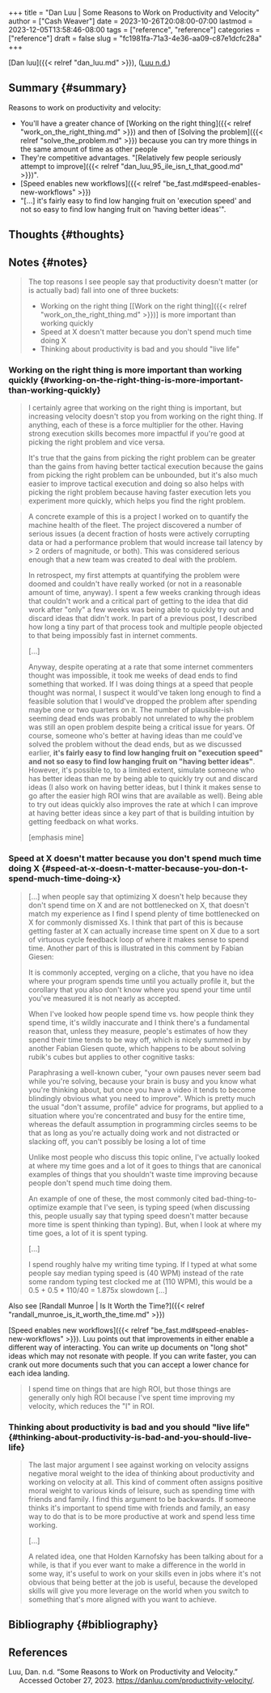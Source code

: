 +++
title = "Dan Luu | Some Reasons to Work on Productivity and Velocity"
author = ["Cash Weaver"]
date = 2023-10-26T20:08:00-07:00
lastmod = 2023-12-05T13:58:46-08:00
tags = ["reference", "reference"]
categories = ["reference"]
draft = false
slug = "fc1981fa-71a3-4e36-aa09-c87e1dcfc28a"
+++

[Dan luu]({{< relref "dan_luu.md" >}}), (<a href="#citeproc_bib_item_1">Luu n.d.</a>)


## Summary {#summary}

Reasons to work on productivity and velocity:

-   You'll have a greater chance of [Working on the right thing]({{< relref "work_on_the_right_thing.md" >}}) and then of [Solving the problem]({{< relref "solve_the_problem.md" >}}) because you can try more things in the same amount of time as other people
-   They're competitive advantages. "[Relatively few people seriously attempt to improve]({{< relref "dan_luu_95_ile_isn_t_that_good.md" >}})".
-   [Speed enables new workflows]({{< relref "be_fast.md#speed-enables-new-workflows" >}})
-   "[...] it's fairly easy to find low hanging fruit on 'execution speed' and not so easy to find low hanging fruit on 'having better ideas'".


## Thoughts {#thoughts}


## Notes {#notes}

> The top reasons I see people say that productivity doesn't matter (or is actually bad) fall into one of three buckets:
>
> -   Working on the right thing [[Work on the right thing]({{< relref "work_on_the_right_thing.md" >}})] is more important than working quickly
> -   Speed at X doesn't matter because you don't spend much time doing X
> -   Thinking about productivity is bad and you should "live life"


### Working on the right thing is more important than working quickly {#working-on-the-right-thing-is-more-important-than-working-quickly}

> I certainly agree that working on the right thing is important, but increasing velocity doesn't stop you from working on the right thing. If anything, each of these is a force multiplier for the other. Having strong execution skills becomes more impactful if you're good at picking the right problem and vice versa.
>
> It's true that the gains from picking the right problem can be greater than the gains from having better tactical execution because the gains from picking the right problem can be unbounded, but it's also much easier to improve tactical execution and doing so also helps with picking the right problem because having faster execution lets you experiment more quickly, which helps you find the right problem.

<!--quoteend-->

> A concrete example of this is a project I worked on to quantify the machine health of the fleet. The project discovered a number of serious issues (a decent fraction of hosts were actively corrupting data or had a performance problem that would increase tail latency by &gt; 2 orders of magnitude, or both). This was considered serious enough that a new team was created to deal with the problem.
>
> In retrospect, my first attempts at quantifying the problem were doomed and couldn't have really worked (or not in a reasonable amount of time, anyway). I spent a few weeks cranking through ideas that couldn't work and a critical part of getting to the idea that did work after "only" a few weeks was being able to quickly try out and discard ideas that didn't work. In part of a previous post, I described how long a tiny part of that process took and multiple people objected to that being impossibly fast in internet comments.
>
> [...]
>
> Anyway, despite operating at a rate that some internet commenters thought was impossible, it took me weeks of dead ends to find something that worked. If I was doing things at a speed that people thought was normal, I suspect it would've taken long enough to find a feasible solution that I would've dropped the problem after spending maybe one or two quarters on it. The number of plausible-ish seeming dead ends was probably not unrelated to why the problem was still an open problem despite being a critical issue for years. Of course, someone who's better at having ideas than me could've solved the problem without the dead ends, but as we discussed earlier, **it's fairly easy to find low hanging fruit on "execution speed" and not so easy to find low hanging fruit on "having better ideas"**. However, it's possible to, to a limited extent, simulate someone who has better ideas than me by being able to quickly try out and discard ideas (I also work on having better ideas, but I think it makes sense to go after the easier high ROI wins that are available as well). Being able to try out ideas quickly also improves the rate at which I can improve at having better ideas since a key part of that is building intuition by getting feedback on what works.
>
> [emphasis mine]


### Speed at X doesn't matter because you don't spend much time doing X {#speed-at-x-doesn-t-matter-because-you-don-t-spend-much-time-doing-x}

> [...] when people say that optimizing X doesn't help because they don't spend time on X and are not bottlenecked on X, that doesn't match my experience as I find I spend plenty of time bottlenecked on X for commonly dismissed Xs. I think that part of this is because getting faster at X can actually increase time spent on X due to a sort of virtuous cycle feedback loop of where it makes sense to spend time. Another part of this is illustrated in this comment by Fabian Giesen:
>
> <div class="quote2">
>
> It is commonly accepted, verging on a cliche, that you have no idea where your program spends time until you actually profile it, but the corollary that you also don't know where you spend your time until you've measured it is not nearly as accepted.
>
> </div>
>
> When I've looked how people spend time vs. how people think they spend time, it's wildly inaccurate and I think there's a fundamental reason that, unless they measure, people's estimates of how they spend their time tends to be way off, which is nicely summed in by another Fabian Giesen quote, which happens to be about solving rubik's cubes but applies to other cognitive tasks:
>
> <div class="quote2">
>
> Paraphrasing a well-known cuber, "your own pauses never seem bad while you're solving, because your brain is busy and you know what you're thinking about, but once you have a video it tends to become blindingly obvious what you need to improve". Which is pretty much the usual "don't assume, profile" advice for programs, but applied to a situation where you're concentrated and busy for the entire time, whereas the default assumption in programming circles seems to be that as long as you're actually doing work and not distracted or slacking off, you can't possibly be losing a lot of time
>
> </div>
>
> Unlike most people who discuss this topic online, I've actually looked at where my time goes and a lot of it goes to things that are canonical examples of things that you shouldn't waste time improving because people don't spend much time doing them.
>
> An example of one of these, the most commonly cited bad-thing-to-optimize example that I've seen, is typing speed (when discussing this, people usually say that typing speed doesn't matter because more time is spent thinking than typing). But, when I look at where my time goes, a lot of it is spent typing.
>
> [...]
>
> I spend roughly halve my writing time typing. If I typed at what some people say median typing speed is (40 WPM) instead of the rate some random typing test clocked me at (110 WPM), this would be a 0.5 + 0.5 \* 110/40 = 1.875x slowdown [...]

Also see [Randall Munroe | Is It Worth the Time?]({{< relref "randall_munroe_is_it_worth_the_time.md" >}})

[Speed enables new workflows]({{< relref "be_fast.md#speed-enables-new-workflows" >}}). Luu points out that improvements in either enable a different way of interacting. You can write up documents on "long shot" ideas which may not resonate with people. If you can write faster, you can crank out more documents such that you can accept a lower chance for each idea landing.

> I spend time on things that are high ROI, but those things are generally only high ROI because I've spent time improving my velocity, which reduces the "I" in ROI.


### Thinking about productivity is bad and you should "live life" {#thinking-about-productivity-is-bad-and-you-should-live-life}

> The last major argument I see against working on velocity assigns negative moral weight to the idea of thinking about productivity and working on velocity at all. This kind of comment often assigns positive moral weight to various kinds of leisure, such as spending time with friends and family. I find this argument to be backwards. If someone thinks it's important to spend time with friends and family, an easy way to do that is to be more productive at work and spend less time working.
>
> [...]
>
> A related idea, one that Holden Karnofsky has been talking about for a while, is that if you ever want to make a difference in the world in some way, it's useful to work on your skills even in jobs where it's not obvious that being better at the job is useful, because the developed skills will give you more leverage on the world when you switch to something that's more aligned with you want to achieve.


## Bibliography {#bibliography}

## References

<style>.csl-entry{text-indent: -1.5em; margin-left: 1.5em;}</style><div class="csl-bib-body">
  <div class="csl-entry"><a id="citeproc_bib_item_1"></a>Luu, Dan. n.d. “Some Reasons to Work on Productivity and Velocity.” Accessed October 27, 2023. <a href="https://danluu.com/productivity-velocity/">https://danluu.com/productivity-velocity/</a>.</div>
</div>
